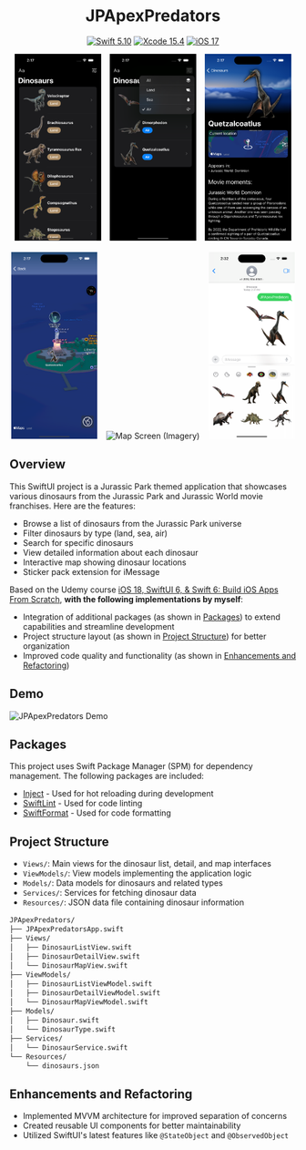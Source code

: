 <div align="center">

# JPApexPredators

[![Swift 5.10](https://img.shields.io/badge/Swift-5.10-orange?logo=swift)](https://developer.apple.com/swift/)
[![Xcode 15.4](https://img.shields.io/badge/Xcode-15.4-007ACC?logo=Xcode&logoColor=blue)](https://developer.apple.com/xcode/)
[![iOS 17](https://img.shields.io/badge/iOS-17-363737?logo=apple&logoColor=white)](https://developer.apple.com/ios/)

  <div>
    <img src="_Demo/1-mockup-main-screen.png" width="30%" alt="Main Screen">&nbsp;&nbsp;&nbsp;
    <img src="_Demo/2-mockup-main-screen-filter.png" width="30%" alt="Main Screen with Filter">&nbsp;&nbsp;&nbsp;
    <img src="_Demo/3-mockup-detail-screen.png" width="30%" alt="Detail Screen">
    <br><br>
    <img src="_Demo/4-mockup-map-screen-standard.png" width="30%" alt="Map Screen (Standard)">&nbsp;&nbsp;&nbsp;
    <img src="_Demo/5-mockup-map-screen-imagery.png" width="30%" alt="Map Screen (Imagery)">&nbsp;&nbsp;&nbsp;
    <img src="_Demo/6-mockup-stickers.png" width="30%" alt="Stickers">
  </div>

</div>

## Overview
This SwiftUI project is a Jurassic Park themed application that showcases various dinosaurs from the Jurassic Park and Jurassic World movie franchises. Here are the features:

- Browse a list of dinosaurs from the Jurassic Park universe
- Filter dinosaurs by type (land, sea, air)
- Search for specific dinosaurs
- View detailed information about each dinosaur
- Interactive map showing dinosaur locations
- Sticker pack extension for iMessage

Based on the Udemy course [iOS 18, SwiftUI 6, & Swift 6: Build iOS Apps From Scratch](https://www.udemy.com/course/ios-15-app-development-with-swiftui-3-and-swift-5/), **with the following implementations by myself**:

- Integration of additional packages (as shown in [Packages](#packages)) to extend capabilities and streamline development
- Project structure layout (as shown in [Project Structure](#project-structure)) for better organization
- Improved code quality and functionality (as shown in [Enhancements and Refactoring](#enhancements-and-refactoring))

## Demo
<img src="_Demo/demo.gif" alt="JPApexPredators Demo">

## Packages
This project uses Swift Package Manager (SPM) for dependency management. The following packages are included:

- [Inject](https://github.com/krzysztofzablocki/Inject) - Used for hot reloading during development
- [SwiftLint](https://github.com/realm/SwiftLint) - Used for code linting
- [SwiftFormat](https://github.com/nicklockwood/SwiftFormat) - Used for code formatting

## Project Structure
- `Views/`: Main views for the dinosaur list, detail, and map interfaces
- `ViewModels/`: View models implementing the application logic
- `Models/`: Data models for dinosaurs and related types
- `Services/`: Services for fetching dinosaur data
- `Resources/`: JSON data file containing dinosaur information

```
JPApexPredators/
├── JPApexPredatorsApp.swift
├── Views/
│   ├── DinosaurListView.swift
│   ├── DinosaurDetailView.swift
│   └── DinosaurMapView.swift
├── ViewModels/
│   ├── DinosaurListViewModel.swift
│   ├── DinosaurDetailViewModel.swift
│   └── DinosaurMapViewModel.swift
├── Models/
│   ├── Dinosaur.swift
│   └── DinosaurType.swift
├── Services/
│   └── DinosaurService.swift
└── Resources/
    └── dinosaurs.json
```

## Enhancements and Refactoring
- Implemented MVVM architecture for improved separation of concerns
- Created reusable UI components for better maintainability
- Utilized SwiftUI's latest features like `@StateObject` and `@ObservedObject`
